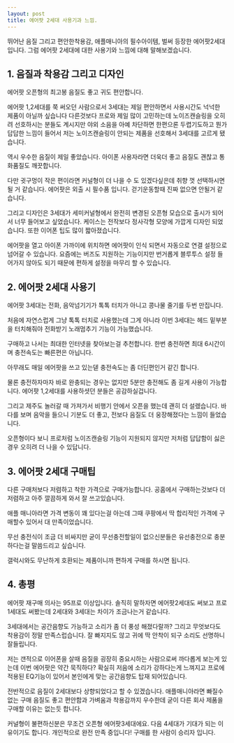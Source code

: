 ```yaml
---
layout: post
title: 에어팟 2세대 사용기과 느낌.
---
```


뛰어난 음질 그리고 편안한착용감, 애플매니아의 필수아이템, 벌써 등장한 에어팟2세대입니다. 그럼 에어팟 2세대에 대한 사용기와 느낌에 대해 말해보겠습니다. 



<h2>1. 음질과 착용감 그리고 디자인</h2>
에어팟 오픈형의 최고봉 음질도 좋고 귀도 편안합니다.

에어팟 1,2세대를 쭉 써오던 사람으로서 3세대는 제일 편안하면서 사용시간도 넉넉한 제품이 아닐까 싶습니다 다른것보다 프로와 제일 많이 고민하는데 노이즈캔슬링을 오히려 선호하시는 분들도 계시지만 야외 소음을 아예 차단하면 한편으론 두렵기도하고 뭔가 답답한 느낌이 들어서 저는 노이즈캔슬링이 안되는 제품을 선호해서 3세대를 고르게 됐습니다. 

역시 우수한 음질이 제일 좋았습니다. 아이폰 사용자라면 더욱더 좋고 음질도 괜찮고 통화품질도 깨끗합니다.

다만 귓구멍이 작은 편이라면 커널형이 더 나을 수 도 있겠다싶은데 취향 껏 선택하시면 될 거 같습니다. 에어팟은 외출 시 필수품 입니다. 걷기운동할때 진짜 없으면 안될거 같습니다.

그리고 디자인은 3세대가 세미커널형에서 완전히 변경된 오픈형 모습으로 출시가 되어서 너무 들어보고 싶었습니다. 케이스는 전작보다 정사각형 모양에 가깝게 디자인 되었습니다. 또한 이어폰 팁도 많이 짧아졌습니다.

에어팟을 열고 아이폰 가까이에 위치하면 에어팟이 인식 되면서 자동으로 연결 설정으로 넘어갈 수 있습니다.
요즘에는 버즈도 지원하는 기능이지만 번거롭게 블루투스 설정 들어가지 않아도 되기 때문에 편하게 설정을 마무리 할 수 있습니다.




<h2>2. 에어팟 2세대 사용기</h2>
에어팟 3세대는 전화, 음악넘기기가 톡톡 터치가 아니고 콩나물 줄기를 두번 만집니다.

처음에 자연스럽게 그냥 톡톡 터치로 사용했는데 그게 아니라 이번 3세대는 헤드 밑부분을 터치해줘야 전화받기 노래멈추기 기능이 가능했습니다.

구매하고 나서는 최대한 인터넷을 찾아보는걸 추천합니다.
한번 충전하면 최대 6시간이며 충전속도는 빠른편은 아닙니다.

아무래도 매일 에어팟을 쓰고 있는덷 충전속도는 좀 더딘편인거 같긴 합니다.

물론 충전하자마자 바로 완충되는 경우는 없지만 5분만 충전해도 좀 길게 사용이 가능합니다.
에어팟 1,2세대를 사용하셧던 분들은 공감하실겁니다.

그리고 제주도 놀러갈 때 가져가서 비행기 안에서 오픈을 했는데 괜히 더 설렜습니다.
바다를 보며 음악을 들으니 기분도 더 좋고, 전보다 음질도 더 웅장해졌다는 느낌이 들었습니다.

오픈형이다 보니 프로처럼 노이즈캔슬링 기능이 지원되지 않지만 저처럼 답답함이 싫은 경우 오히려 더 나을 수 있답니다.



<h2>3. 에어팟 2세대 구매팁</h2>
다른 구매처보다 저렴하고 착한 가격으로 구매가능합니다. 공홈에서 구매하는것보다 더 저렴하고 아주 깔끔하게 와서 잘 쓰고있습니다.

애플 매니아라면 가격 변동이 꽤 있다는걸 아는데 그때 쿠팡에서 딱 합리적인 가격에 구매할수 있어서 대 만족이었습니다.

무선 충전식이 조금 더 비싸지만 굳이 무선충전할일이 없으신분들은 유선충전으로 충분하다는걸 말씀드리고 싶습니다.

갤럭시와도 무난하게 호환되는 제품이니까 편하게 구매를 하시면 됩니다.



<h2>4. 총평</h2>
에어팟 재구매 의사는 95프로 이상입니다.
솔직히 말하자면 에어팟2세대도 써보고 프로1세대도 써봤는데 2세대와 3세대는 차이가 조금나는거 같습니다.

3세대에서는 공간음향도 가능하고 소리가 좀 더 풍성 해졌다랄까? 그리고 무엇보다도 착용감이 정말 만족스럽습니다.
잘 빠지지도 않고 귀에 딱 안착이 되구 소리도 선명하니 잘들립니다.

저는 갠적으로 이어폰을 살때 음질을 굉장히 중요시하는 사람으로써 까다롭게 보는게 있는데 이번 에어팟은 약간 묵직하다? 확실히 저음에 소리가 강하다는게 느껴지고 프로에 적용된 EQ기능이 있어서 본인에게 맞는 공간음향도 탑재 되어있습니다.

전반적으로 음질이 2세대보다 상향되었다고 할 수 있겠습니다.
애플매니아라면 빠질수 없는 구매 음질도 좋고 편안함과 가벼움과 착용감까지 우수한데 굳이 다른 회사 제품을 구매할 이유는 없는듯 합니다.

커널형이 불편하신분은 무조건 오픈형 에어팟3세대에요. 다음 4세대가 기대가 되는 이유이기도 합니다.
개인적으로 완전 만족 중입니다! 구매를 한 사람이 승리자 입니다.
